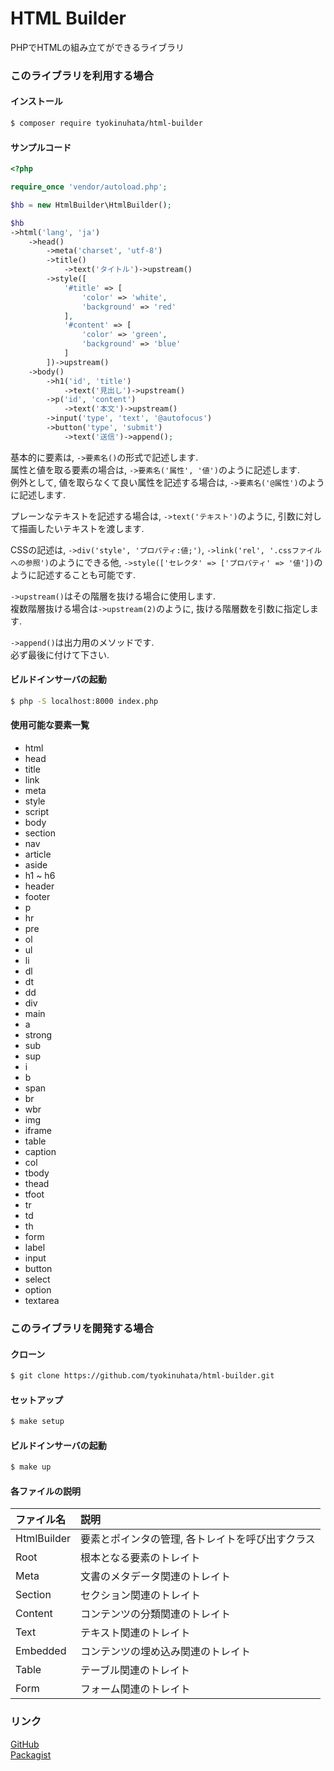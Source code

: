 # HTML Builder
PHPでHTMLの組み立てができるライブラリ

### このライブラリを利用する場合

#### インストール

```bash
$ composer require tyokinuhata/html-builder
```

#### サンプルコード

```php
<?php

require_once 'vendor/autoload.php';

$hb = new HtmlBuilder\HtmlBuilder();

$hb
->html('lang', 'ja')
    ->head()
        ->meta('charset', 'utf-8')
        ->title()
            ->text('タイトル')->upstream()
        ->style([
            '#title' => [
                'color' => 'white',
                'background' => 'red'
            ],
            '#content' => [
                'color' => 'green',
                'background' => 'blue'
            ]
        ])->upstream()
    ->body()
        ->h1('id', 'title')
            ->text('見出し')->upstream()
        ->p('id', 'content')
            ->text('本文')->upstream()
        ->input('type', 'text', '@autofocus')
        ->button('type', 'submit')
            ->text('送信')->append();
```

基本的に要素は, `->要素名()`の形式で記述します.  
属性と値を取る要素の場合は, `->要素名('属性', '値')`のように記述します.  
例外として, 値を取らなくて良い属性を記述する場合は, `->要素名('@属性')`のように記述します.

プレーンなテキストを記述する場合は, `->text('テキスト')`のように, 引数に対して描画したいテキストを渡します.

CSSの記述は, `->div('style', 'プロパティ:値;')`, `->link('rel', '.cssファイルへの参照')`のようにできる他, `->style(['セレクタ' => ['プロパティ' => '値'])`のように記述することも可能です.

`->upstream()`はその階層を抜ける場合に使用します.  
複数階層抜ける場合は`->upstream(2)`のように, 抜ける階層数を引数に指定します.

`->append()`は出力用のメソッドです.  
必ず最後に付けて下さい.

#### ビルドインサーバの起動

```bash
$ php -S localhost:8000 index.php
```

#### 使用可能な要素一覧

- html
- head
- title
- link
- meta
- style
- script
- body
- section
- nav
- article
- aside
- h1 ~ h6
- header
- footer
- p
- hr
- pre
- ol
- ul
- li
- dl
- dt
- dd
- div
- main
- a
- strong
- sub
- sup
- i
- b
- span
- br
- wbr
- img
- iframe
- table
- caption
- col
- tbody
- thead
- tfoot
- tr
- td
- th
- form
- label
- input
- button
- select
- option
- textarea

### このライブラリを開発する場合

#### クローン

```bash
$ git clone https://github.com/tyokinuhata/html-builder.git
```

#### セットアップ

```bash
$ make setup
```

#### ビルドインサーバの起動

```bash
$ make up
```

#### 各ファイルの説明

|ファイル名|説明|
|:--|:--|
|HtmlBuilder|要素とポインタの管理, 各トレイトを呼び出すクラス|
|Root|根本となる要素のトレイト|
|Meta|文書のメタデータ関連のトレイト|
|Section|セクション関連のトレイト|
|Content|コンテンツの分類関連のトレイト|
|Text|テキスト関連のトレイト|
|Embedded|コンテンツの埋め込み関連のトレイト|
|Table|テーブル関連のトレイト|
|Form|フォーム関連のトレイト|

### リンク

[GitHub](https://github.com/tyokinuhata/html-builder)  
[Packagist](https://packagist.org/packages/tyokinuhata/html-builder)